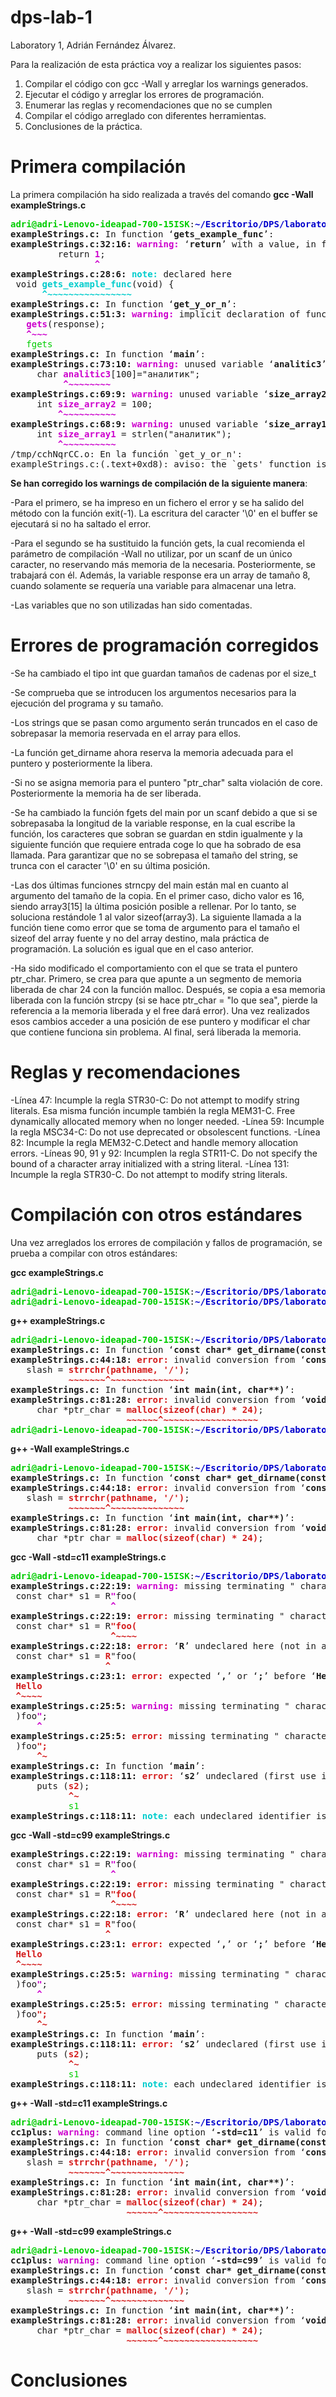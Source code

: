 # dps-lab-1
Laboratory 1, Adrián Fernández Álvarez.

Para la realización de esta práctica voy a realizar los siguientes pasos:
1) Compilar el código con gcc -Wall y arreglar los warnings generados.
2) Ejecutar el código y arreglar los errores de programación. 
3) Enumerar las reglas y recomendaciones que no se cumplen
4) Compilar el código arreglado con diferentes herramientas.
5) Conclusiones de la práctica.

<h1>Primera compilación</h1> 
La primera compilación ha sido realizada a través del comando <b>gcc -Wall exampleStrings.c</b>
<pre><font color="#00CD00"><b>adri@adri-Lenovo-ideapad-700-15ISK</b></font>:<font color="#0000CD"><b>~/Escritorio/DPS/laboratory1-aferna21</b></font>$ gcc -Wall exampleStrings.c 
<b>exampleStrings.c:</b> In function ‘<b>gets_example_func</b>’:
<b>exampleStrings.c:32:16:</b> <font color="#CD00CD"><b>warning: </b></font>‘<b>return</b>’ with a value, in function returning void
         return <font color="#CD00CD"><b>1</b></font>;
                <font color="#CD00CD"><b>^</b></font>
<b>exampleStrings.c:28:6:</b> <font color="#00CDCD"><b>note: </b></font>declared here
 void <font color="#00CDCD"><b>gets_example_func</b></font>(void) {
      <font color="#00CDCD"><b>^~~~~~~~~~~~~~~~~</b></font>
<b>exampleStrings.c:</b> In function ‘<b>get_y_or_n</b>’:
<b>exampleStrings.c:51:3:</b> <font color="#CD00CD"><b>warning: </b></font>implicit declaration of function ‘<b>gets</b>’; did you mean ‘<b>fgets</b>’? [<font color="#CD00CD"><b>-Wimplicit-function-declaration</b></font>]
   <font color="#CD00CD"><b>gets</b></font>(response);
   <font color="#CD00CD"><b>^~~~</b></font>
   <font color="#00CD00">fgets</font>
<b>exampleStrings.c:</b> In function ‘<b>main</b>’:
<b>exampleStrings.c:73:10:</b> <font color="#CD00CD"><b>warning: </b></font>unused variable ‘<b>analitic3</b>’ [<font color="#CD00CD"><b>-Wunused-variable</b></font>]
     char <font color="#CD00CD"><b>analitic3</b></font>[100]=&quot;аналитик&quot;;
          <font color="#CD00CD"><b>^~~~~~~~~</b></font>
<b>exampleStrings.c:69:9:</b> <font color="#CD00CD"><b>warning: </b></font>unused variable ‘<b>size_array2</b>’ [<font color="#CD00CD"><b>-Wunused-variable</b></font>]
     int <font color="#CD00CD"><b>size_array2</b></font> = 100;
         <font color="#CD00CD"><b>^~~~~~~~~~~</b></font>
<b>exampleStrings.c:68:9:</b> <font color="#CD00CD"><b>warning: </b></font>unused variable ‘<b>size_array1</b>’ [<font color="#CD00CD"><b>-Wunused-variable</b></font>]
     int <font color="#CD00CD"><b>size_array1</b></font> = strlen(&quot;аналитик&quot;);
         <font color="#CD00CD"><b>^~~~~~~~~~~</b></font>
/tmp/cchNqrCC.o: En la función `get_y_or_n&apos;:
exampleStrings.c:(.text+0xd8): aviso: the `gets&apos; function is dangerous and should not be used.
</pre>

<b>Se han corregido los warnings de compilación de la siguiente manera</b>: 

<p>-Para el primero, se ha impreso en un fichero el error y se ha salido del método con
la función exit(-1). La escritura del caracter '\0' en el buffer se ejecutará si no ha saltado el error. 

-Para el segundo se ha sustituido la función gets, la cual recomienda el parámetro de compilación
-Wall no utilizar, por un scanf de un único caracter, no reservando más memoria de la necesaria.
Posteriormente, se trabajará con él. Además, la variable response era un array de tamaño 8, cuando solamente se requería
una variable para almacenar una letra.

-Las variables que no son utilizadas han sido comentadas.</p>



<h1>Errores de programación corregidos</h1>

-Se ha cambiado el tipo int que guardan tamaños de cadenas por el size_t

-Se comprueba que se introducen los argumentos necesarios para la ejecución del programa y su tamaño.

-Los strings que se pasan como argumento serán truncados en el caso de sobrepasar la memoria reservada en el array para ellos. 

-La función get_dirname ahora reserva la memoria adecuada para el puntero y posteriormente la libera. 

-Si no se asigna memoria para el puntero "ptr_char" salta violación de core. Posteriormente la memoria ha de ser liberada. 

-Se ha cambiado la función fgets del main por un scanf debido a que si se sobrepasaba la longitud de la variable response, en la cual
escribe la función, los caracteres que sobran se guardan en stdin igualmente y la siguiente función que requiere entrada coge lo que ha sobrado de esa llamada.
Para garantizar que no se sobrepasa el tamaño del string, se trunca con el caracter '\0' en su última posición.

-Las dos últimas funciones strncpy del main están mal en cuanto al argumento del tamaño de la copia. En el primer caso, dicho valor es 16, siendo array3[15] la
última posición posible a rellenar. Por lo tanto, se soluciona restándole 1 al valor sizeof(array3). La siguiente llamada a la función tiene como error que se toma
de argumento para el tamaño el sizeof del array fuente y no del array destino, mala práctica de programación. La solución es igual que en el caso anterior.

-Ha sido modificado el comportamiento con el que se trata el puntero ptr_char. Primero, se crea para que apunte a un segmento de memoria liberada de char 24 con la función malloc. Después,
se copia a esa memoria liberada con la función strcpy (si se hace ptr_char = "lo que sea", pierde la referencia a la memoria liberada y el free dará error). Una vez realizados esos cambios
acceder a una posición de ese puntero y modificar el char que contiene funciona sin problema. Al final, será liberada la memoria. 

<h1>Reglas y recomendaciones</h1>
-Línea 47: Incumple la regla STR30-C: Do not attempt to modify string literals. Esa misma función incumple también la regla MEM31-C. Free dynamically allocated memory when no longer needed.
-Línea 59: Incumple la regla MSC34-C: Do not use deprecated or obsolescent functions.
-Línea 82: Incumple la regla MEM32-C.Detect and handle memory allocation errors.
-Líneas 90, 91 y 92: Incumplen la regla  STR11-C. Do not specify the bound of a character array initialized with a string literal.
-Línea 131: Incumple la regla STR30-C. Do not attempt to modify string literals. 


<h1>Compilación con otros estándares</h1>

Una vez arreglados los errores de compilación y fallos de programación, se prueba a compilar con otros estándares: 


<b>gcc exampleStrings.c</b>
<pre><font color="#00CD00"><b>adri@adri-Lenovo-ideapad-700-15ISK</b></font>:<font color="#0000CD"><b>~/Escritorio/DPS/laboratory1-aferna21</b></font>$ gcc exampleStrings.c 
<font color="#00CD00"><b>adri@adri-Lenovo-ideapad-700-15ISK</b></font>:<font color="#0000CD"><b>~/Escritorio/DPS/laboratory1-aferna21</b></font>$ 
</pre>

<b>g++ exampleStrings.c</b>
<pre><font color="#00CD00"><b>adri@adri-Lenovo-ideapad-700-15ISK</b></font>:<font color="#0000CD"><b>~/Escritorio/DPS/laboratory1-aferna21</b></font>$ g++ exampleStrings.c 
<b>exampleStrings.c:</b> In function ‘<b>const char* get_dirname(const char*)</b>’:
<b>exampleStrings.c:44:18:</b> <font color="#D41C1C"><b>error: </b></font>invalid conversion from ‘<b>const char*</b>’ to ‘<b>char*</b>’ [<font color="#D41C1C"><b>-fpermissive</b></font>]
   slash = <font color="#D41C1C"><b>strrchr(pathname, &apos;/&apos;)</b></font>;
           <font color="#D41C1C"><b>~~~~~~~^~~~~~~~~~~~~~~</b></font>
<b>exampleStrings.c:</b> In function ‘<b>int main(int, char**)</b>’:
<b>exampleStrings.c:81:28:</b> <font color="#D41C1C"><b>error: </b></font>invalid conversion from ‘<b>void*</b>’ to ‘<b>char*</b>’ [<font color="#D41C1C"><b>-fpermissive</b></font>]
     char *ptr_char = <font color="#D41C1C"><b>malloc(sizeof(char) * 24)</b></font>;
                      <font color="#D41C1C"><b>~~~~~~^~~~~~~~~~~~~~~~~~~</b></font>
<font color="#00CD00"><b>adri@adri-Lenovo-ideapad-700-15ISK</b></font>:<font color="#0000CD"><b>~/Escritorio/DPS/laboratory1-aferna21</b></font>$ 
</pre>

<b>g++ -Wall exampleStrings.c</b>
<pre><font color="#00CD00"><b>adri@adri-Lenovo-ideapad-700-15ISK</b></font>:<font color="#0000CD"><b>~/Escritorio/DPS/laboratory1-aferna21</b></font>$ g++ -Wall exampleStrings.c 
<b>exampleStrings.c:</b> In function ‘<b>const char* get_dirname(const char*)</b>’:
<b>exampleStrings.c:44:18:</b> <font color="#D41C1C"><b>error: </b></font>invalid conversion from ‘<b>const char*</b>’ to ‘<b>char*</b>’ [<font color="#D41C1C"><b>-fpermissive</b></font>]
   slash = <font color="#D41C1C"><b>strrchr(pathname, &apos;/&apos;)</b></font>;
           <font color="#D41C1C"><b>~~~~~~~^~~~~~~~~~~~~~~</b></font>
<b>exampleStrings.c:</b> In function ‘<b>int main(int, char**)</b>’:
<b>exampleStrings.c:81:28:</b> <font color="#D41C1C"><b>error: </b></font>invalid conversion from ‘<b>void*</b>’ to ‘<b>char*</b>’ [<font color="#D41C1C"><b>-fpermissive</b></font>]
     char *ptr_char = <font color="#D41C1C"><b>malloc(sizeof(char) * 24)</b></font>;
</pre>

<b>gcc -Wall -std=c11 exampleStrings.c</b>
<pre><font color="#00CD00"><b>adri@adri-Lenovo-ideapad-700-15ISK</b></font>:<font color="#0000CD"><b>~/Escritorio/DPS/laboratory1-aferna21</b></font>$ gcc -Wall -std=c11 exampleStrings.c 
<b>exampleStrings.c:22:19:</b> <font color="#CD00CD"><b>warning: </b></font>missing terminating &quot; character
 const char* s1 = R<font color="#CD00CD"><b>&quot;</b></font>foo(
                   <font color="#CD00CD"><b>^</b></font>
<b>exampleStrings.c:22:19:</b> <font color="#D41C1C"><b>error: </b></font>missing terminating &quot; character
 const char* s1 = R<font color="#D41C1C"><b>&quot;foo(</b></font>
                   <font color="#D41C1C"><b>^~~~~</b></font>
<b>exampleStrings.c:22:18:</b> <font color="#D41C1C"><b>error: </b></font>‘<b>R</b>’ undeclared here (not in a function)
 const char* s1 = <font color="#D41C1C"><b>R</b></font>&quot;foo(
                  <font color="#D41C1C"><b>^</b></font>
<b>exampleStrings.c:23:1:</b> <font color="#D41C1C"><b>error: </b></font>expected ‘<b>,</b>’ or ‘<b>;</b>’ before ‘<b>Hello</b>’
 <font color="#D41C1C"><b>Hello</b></font>
 <font color="#D41C1C"><b>^~~~~</b></font>
<b>exampleStrings.c:25:5:</b> <font color="#CD00CD"><b>warning: </b></font>missing terminating &quot; character
 )foo<font color="#CD00CD"><b>&quot;</b></font>;
     <font color="#CD00CD"><b>^</b></font>
<b>exampleStrings.c:25:5:</b> <font color="#D41C1C"><b>error: </b></font>missing terminating &quot; character
 )foo<font color="#D41C1C"><b>&quot;;</b></font>
     <font color="#D41C1C"><b>^~</b></font>
<b>exampleStrings.c:</b> In function ‘<b>main</b>’:
<b>exampleStrings.c:118:11:</b> <font color="#D41C1C"><b>error: </b></font>‘<b>s2</b>’ undeclared (first use in this function); did you mean ‘<b>s1</b>’?
     puts (<font color="#D41C1C"><b>s2</b></font>);
           <font color="#D41C1C"><b>^~</b></font>
           <font color="#00CD00">s1</font>
<b>exampleStrings.c:118:11:</b> <font color="#00CDCD"><b>note: </b></font>each undeclared identifier is reported only once for each function it appears in
</pre>



<b>gcc -Wall -std=c99 exampleStrings.c</b>
<pre><b>exampleStrings.c:22:19:</b> <font color="#CD00CD"><b>warning: </b></font>missing terminating &quot; character
 const char* s1 = R<font color="#CD00CD"><b>&quot;</b></font>foo(
                   <font color="#CD00CD"><b>^</b></font>
<b>exampleStrings.c:22:19:</b> <font color="#D41C1C"><b>error: </b></font>missing terminating &quot; character
 const char* s1 = R<font color="#D41C1C"><b>&quot;foo(</b></font>
                   <font color="#D41C1C"><b>^~~~~</b></font>
<b>exampleStrings.c:22:18:</b> <font color="#D41C1C"><b>error: </b></font>‘<b>R</b>’ undeclared here (not in a function)
 const char* s1 = <font color="#D41C1C"><b>R</b></font>&quot;foo(
                  <font color="#D41C1C"><b>^</b></font>
<b>exampleStrings.c:23:1:</b> <font color="#D41C1C"><b>error: </b></font>expected ‘<b>,</b>’ or ‘<b>;</b>’ before ‘<b>Hello</b>’
 <font color="#D41C1C"><b>Hello</b></font>
 <font color="#D41C1C"><b>^~~~~</b></font>
<b>exampleStrings.c:25:5:</b> <font color="#CD00CD"><b>warning: </b></font>missing terminating &quot; character
 )foo<font color="#CD00CD"><b>&quot;</b></font>;
     <font color="#CD00CD"><b>^</b></font>
<b>exampleStrings.c:25:5:</b> <font color="#D41C1C"><b>error: </b></font>missing terminating &quot; character
 )foo<font color="#D41C1C"><b>&quot;;</b></font>
     <font color="#D41C1C"><b>^~</b></font>
<b>exampleStrings.c:</b> In function ‘<b>main</b>’:
<b>exampleStrings.c:118:11:</b> <font color="#D41C1C"><b>error: </b></font>‘<b>s2</b>’ undeclared (first use in this function); did you mean ‘<b>s1</b>’?
     puts (<font color="#D41C1C"><b>s2</b></font>);
           <font color="#D41C1C"><b>^~</b></font>
           <font color="#00CD00">s1</font>
<b>exampleStrings.c:118:11:</b> <font color="#00CDCD"><b>note: </b></font>each undeclared identifier is reported only once for each function it appears in
</pre>

<b>g++ -Wall -std=c11 exampleStrings.c</b>
<pre><font color="#00CD00"><b>adri@adri-Lenovo-ideapad-700-15ISK</b></font>:<font color="#0000CD"><b>~/Escritorio/DPS/laboratory1-aferna21</b></font>$ g++ -Wall -std=c11 exampleStrings.c 
<b>cc1plus:</b> <font color="#CD00CD"><b>warning: </b></font>command line option ‘<b>-std=c11</b>’ is valid for C/ObjC but not for C++
<b>exampleStrings.c:</b> In function ‘<b>const char* get_dirname(const char*)</b>’:
<b>exampleStrings.c:44:18:</b> <font color="#D41C1C"><b>error: </b></font>invalid conversion from ‘<b>const char*</b>’ to ‘<b>char*</b>’ [<font color="#D41C1C"><b>-fpermissive</b></font>]
   slash = <font color="#D41C1C"><b>strrchr(pathname, &apos;/&apos;)</b></font>;
           <font color="#D41C1C"><b>~~~~~~~^~~~~~~~~~~~~~~</b></font>
<b>exampleStrings.c:</b> In function ‘<b>int main(int, char**)</b>’:
<b>exampleStrings.c:81:28:</b> <font color="#D41C1C"><b>error: </b></font>invalid conversion from ‘<b>void*</b>’ to ‘<b>char*</b>’ [<font color="#D41C1C"><b>-fpermissive</b></font>]
     char *ptr_char = <font color="#D41C1C"><b>malloc(sizeof(char) * 24)</b></font>;
                      <font color="#D41C1C"><b>~~~~~~^~~~~~~~~~~~~~~~~~~</b></font>
</pre>

<b>g++ -Wall -std=c99 exampleStrings.c</b> 

<pre><font color="#00CD00"><b>adri@adri-Lenovo-ideapad-700-15ISK</b></font>:<font color="#0000CD"><b>~/Escritorio/DPS/laboratory1-aferna21</b></font>$ g++ -Wall -std=c99 exampleStrings.c 
<b>cc1plus:</b> <font color="#CD00CD"><b>warning: </b></font>command line option ‘<b>-std=c99</b>’ is valid for C/ObjC but not for C++
<b>exampleStrings.c:</b> In function ‘<b>const char* get_dirname(const char*)</b>’:
<b>exampleStrings.c:44:18:</b> <font color="#D41C1C"><b>error: </b></font>invalid conversion from ‘<b>const char*</b>’ to ‘<b>char*</b>’ [<font color="#D41C1C"><b>-fpermissive</b></font>]
   slash = <font color="#D41C1C"><b>strrchr(pathname, &apos;/&apos;)</b></font>;
           <font color="#D41C1C"><b>~~~~~~~^~~~~~~~~~~~~~~</b></font>
<b>exampleStrings.c:</b> In function ‘<b>int main(int, char**)</b>’:
<b>exampleStrings.c:81:28:</b> <font color="#D41C1C"><b>error: </b></font>invalid conversion from ‘<b>void*</b>’ to ‘<b>char*</b>’ [<font color="#D41C1C"><b>-fpermissive</b></font>]
     char *ptr_char = <font color="#D41C1C"><b>malloc(sizeof(char) * 24)</b></font>;
                      <font color="#D41C1C"><b>~~~~~~^~~~~~~~~~~~~~~~~~~</b></font>
</pre>

<h1>Conclusiones</h1>
